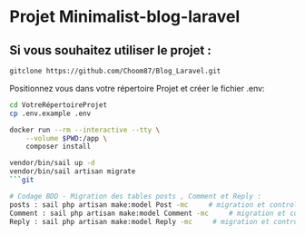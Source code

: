#  Projet Minimalist-blog-laravel

## Si vous souhaitez utiliser le projet :

```bash
gitclone https://github.com/Choom87/Blog_Laravel.git
```

Positionnez vous dans votre répertoire Projet et créer le fichier .env:

```bash
cd VotreRépertoireProjet
cp .env.example .env
```

```bash
docker run --rm --interactive --tty \
    --volume $PWD:/app \
    composer install
```
```bash
vendor/bin/sail up -d
vendor/bin/sail artisan migrate
```git

# Codage BDD - Migration des tables posts , Comment et Reply :
posts : sail php artisan make:model Post -mc     # migration et controller
Comment : sail php artisan make:model Comment -mc     # migration et controller
Reply : sail php artisan make:model Reply -mc     # migration et controller



